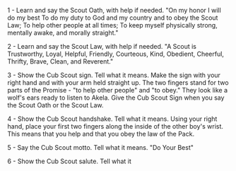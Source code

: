 1 - Learn and say the Scout Oath, with help if needed.
"On my honor I will do my best
To do my duty to God and my country 
and to obey the Scout Law; 
To help other people at all times; 
To keep myself physically strong, 
mentally awake, and morally straight." 

 		
2 - Learn and say the Scout Law, with help if needed.
"A Scout is Trustworthy, Loyal, Helpful, Friendly, Courteous, Kind, Obedient, Cheerful, Thrifty, Brave, Clean, and Reverent." 

 		
3 - Show the Cub Scout sign. Tell what it means.
Make the sign with your right hand and with your arm held straight up. The two fingers stand for two parts of the Promise - "to help other people" and "to obey." They look like a wolf's ears ready to listen to Akela. Give the Cub Scout Sign when you say the Scout Oath or the Scout Law. 

 		
4 - Show the Cub Scout handshake. Tell what it means.
Using your right hand, place your first two fingers along the inside of the other boy's wrist. This means that you help and that you obey the law of the Pack. 

 		
5 - Say the Cub Scout motto. Tell what it means.
"Do Your Best" 

 		
6 - Show the Cub Scout salute. Tell what it 